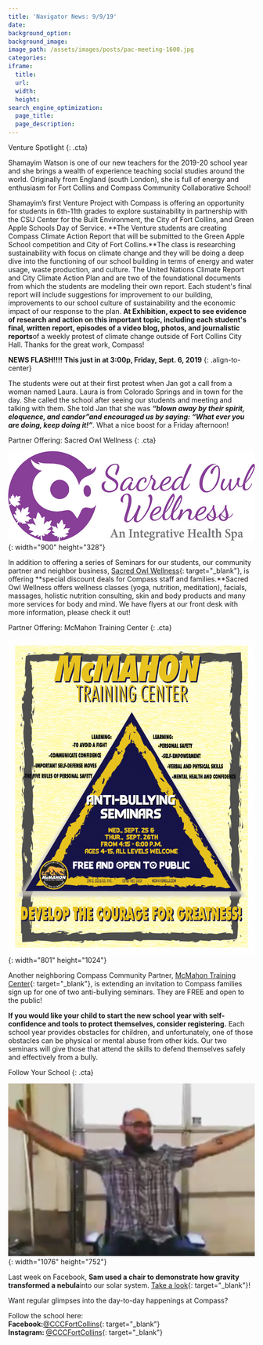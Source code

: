 ```yaml
---
title: 'Navigator News: 9/9/19'
date:
background_option:
background_image:
image_path: /assets/images/posts/pac-meeting-1600.jpg
categories:
iframe:
  title:
  url:
  width:
  height:
search_engine_optimization:
  page_title:
  page_description:
---
```


Venture Spotlight
{: .cta}

Shamayim Watson is one of our new teachers for the 2019-20 school year and she brings a wealth of experience teaching social studies around the world. Originally from England (south London), she is full of energy and enthusiasm for Fort Collins and Compass Community Collaborative School\!

Shamayim’s first Venture Project with Compass is offering an opportunity for students in 6th-11th grades to explore sustainability in partnership with the CSU Center for the Built Environment, the City of Fort Collins, and Green Apple Schools Day of Service.&nbsp;**The Venture students are creating Compass Climate Action Report that will be submitted to the Green Apple School competition and City of Fort Collins.**The class is researching sustainability with focus on climate change and they will be doing a deep dive into the functioning of our school building in terms of energy and water usage, waste production, and culture. The United Nations Climate Report and City Climate Action Plan and are two of the foundational documents from which the students are modeling their own report. Each student's final report will include suggestions for improvement to our building, improvements to our school culture of sustainability and the economic impact of our response to the plan.&nbsp;**At Exhibition, expect to see evidence of research and action on this important topic, including each student's final, written report, episodes of a video blog, photos, and journalistic reports**of a weekly protest of climate change outside of Fort Collins City Hall. Thanks for the great work, Compass\!

**NEWS FLASH\!\!\!\! This just in at 3:00p, Friday, Sept. 6, 2019**
{: .align-to-center}

The students were out at their first protest when Jan got a call from a woman named Laura. Laura is from Colorado Springs and in town for the day. She called the school after seeing our students and meeting and talking with them. She told Jan that she was&nbsp;***“blown away by their spirit, eloquence, and candor”***and encouraged us by saying:&nbsp;***“What ever you are doing, keep doing it\!”***. What a nice boost for a Friday afternoon\!

Partner Offering: Sacred Owl Wellness
{: .cta}

![](/assets/images/sacred-owl-150dpi.jpg){: width="900" height="328"}

In addition to offering a series of Seminars for our students, our community partner and neighbor business,&nbsp;[Sacred Owl Wellness](https://sacredowlwellness.com/){: target="_blank"}, is offering&nbsp;**special discount deals for Compass staff and families.**Sacred Owl Wellness offers wellness classes (yoga, nutrition, meditation), facials, massages, holistic nutrition consulting, skin and body products and many more services for body and mind. We have flyers at our front desk with more information, please check it out\!

Partner Offering: McMahon Training Center
{: .cta}

![](/assets/images/bully-defense-seminar-flier-801x1024.png){: width="801" height="1024"}

Another neighboring Compass Community Partner,&nbsp;[McMahon Training Center](https://mcmahonbjj.com){: target="_blank"}, is extending an invitation to Compass families sign up for one of two anti-bullying seminars. They are FREE and open to the public\!

**If you would like your child to start the new school year with self-confidence and tools to protect themselves, consider registering.**&nbsp;Each school year provides obstacles for children, and unfortunately, one of those obstacles can be physical or mental abuse from other kids. Our two seminars will give those that attend the skills to defend themselves safely and effectively from a bully.&nbsp;

Follow Your School
{: .cta}

![](/assets/images/screen-shot-2019-09-07-at-10-29-10-am.png){: width="1076" height="752"}

Last week on Facebook,&nbsp;**Sam used a chair to demonstrate how gravity transformed a nebula**into our solar system.&nbsp;[Take a look](https://www.facebook.com/CCCFortCollins/videos/490846994817445/?__xts__[0]=68.ARCbWsN_ZG0IS548oXPmVAptPFQCjrcWCHz39fvLCgN2lIOXHx8hirdBmrdGsmGbTHN1_zPkH5TkgLtbZ3f61EAjqgTe_ryNXOUMbnLw32-e7iTy7eyytupqFTUgLFEsQd44pYxOGBTx6Amt6e5XSRWuda9KoXN4kRq5zcj0YNhDSt7fgcEbLaNWGL_d43PCSdHNxkUc6YxywX_mLPGxA0UmDDtr1gYtg4WWCJA5sWy89Qjq0jfwrtLSS2Bk6V5vlhjvuVUJQk5raGnFnaDtb7B0q-aSlOv9YySbRNRlVYWj-1hdmIR4ok9i7Nd9B1rPZDX5V25p1BD3-73l7DkiUjvUvb9tDcwDPkPSuw&amp;__tn__=-R){: target="_blank"}\!

Want regular glimpses into the day-to-day happenings at Compass?

Follow the school here:<br>**Facebook:**[@CCCFortCollins](https://www.facebook.com/CCCFortCollins/?eid=ARAIrkZAtwWn4ol-Nwb5yTmCNfk9aBnmzLs1ZhcFfi0l06fdqZUzkayjtsXDk9Jqxvk4YcEwbj5LdFAv){: target="_blank"}<br>**Instagram:&nbsp;**[@CCCFortCollins](https://www.instagram.com/cccfortcollins/){: target="_blank"}